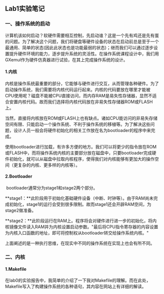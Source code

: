 ## Lab1实验笔记

### 一、操作系统的启动

​		计算机该如何启动？软硬件需要相互控制，先启动谁？这是一个先有鸡还是先有蛋的问题。为了解决这个问题，我们将硬盘等硬件设备的状态在启动前总是至于一个最通用、简单的状态(因此此状态也是功能最弱的状态)；继而我们可以通过逐步设置提升硬件环境的能力，逐步提升系统的灵活性。在操作系统课程设计中，我们用GXemul作为硬件仿真器进行试验，在其上完成操作系统的设计。

#### 1.内核

​		内核是操作系统最重要的部分，它能够与硬件进行交互，从而管理各种硬件。为了启动操作系统，我们需要将内核代码运行起来。内核的代码要放在哪里才能被CPU使用呢？磁盘不能被CPU直接访问，而内存RAM是易失性存储器，显然不适合安置内核代码。故而我们选择将内核代码放在非易失性存储器ROM或FLASH上。

​		当然，直接将内核放在ROM或FLASH上也有缺点。诸如CPU能访问的非易失存储空间有限、只能启动一个操作系统、不利于操作系统的移植等。为了解决这些问题，设计人员一般会将硬件初始化的相关工作放在名为bootloader的程序中来完成。

​		使用bootloader进行加载，有许多方便的地方。我们可以将更少的指令放在ROM或FLASH中，而将操作系统内核的主要部分放在磁盘中，只要bootloader完成硬件初始化，就可以从磁盘中拉取内核程序，使得我们对内核能够有更加大的操作空间（更复杂的内核、更多样的内核等）。

#### 2.Bootloader

​		bootloader通常分为stage1和stage2两个部分。

​		**stage1：**此阶段用于初始化基础硬件设备（中断、时钟等）。由于RAM尚未完成初始化，stage1的运行会受到很多限制。故而stage1还会开辟RAM空间，为stage2做准备。

​		**stage2：**此阶段运行在RAM上。程序将会对硬件进行进一步的初始化，将内核镜像文件读入RAM并为内核设置启动参数。"最后将CPU指令寄存器的内容设置为内核入口函数的地址，即可将控制权从bootloader转交给操作系统内核。"

​		上面阐述的是一种执行思维，在现实中不同的操作系统在实现上也会有所不同。

### 二、内核

#### 1.Makefile

​		在lab0的实验报告中，我简单的介绍了一下我对Makefile的理解。而在此处，Makefile写入了构建操作系统的各种语句，其内容在网站上有详细的解读。

​		